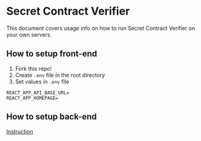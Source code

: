 # Secret Contract Verifier
This document covers usage info on how to run Secret Contract Verifier on your own servers.

## How to setup front-end

1. Fork this repo!
2. Create `.env` file in the root directory
3. Set values in `.env` file
```
REACT_APP_API_BASE_URL=
REACT_APP_HOMEPAGE=
```

## How to setup back-end

[Instruction](https://github.com/Gago55/Secret-Contract-Verifier/blob/master/backend/README.md)
